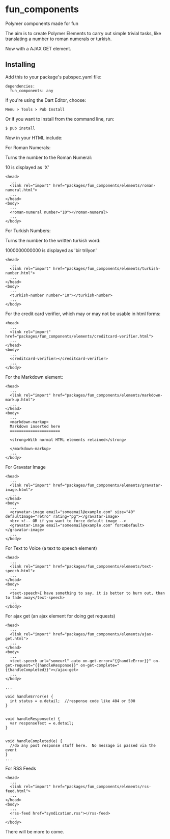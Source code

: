 fun_components
==============

Polymer components made for fun

The aim is to create Polymer Elements to carry out simple trivial tasks, like translating a number to roman numerals or turkish.

Now with a AJAX GET element.

## Installing

Add this to your package's pubspec.yaml file:
```
dependencies:
  fun_components: any
```

If you're using the Dart Editor, choose:

```
Menu > Tools > Pub Install
```

Or if you want to install from the command line, run:

```
$ pub install
```


Now in your HTML include:

For Roman Numerals:

Turns the number to the Roman Numeral:

10 is displayed as 'X'

```
<head>
  ...
  <link rel="import" href="packages/fun_components/elements/roman-numeral.html">
  ...
</head>
<body>
  ...
  <roman-numeral number="10"></roman-numeral>
  ...
</body>
```

For Turkish Numbers:

Turns the number to the written turkish word:

1000000000000 is displayed as 'bir trilyon'
 
```
<head>
  ...
  <link rel="import" href="packages/fun_components/elements/turkish-number.html">
  ...
</head>
<body>
  ...
  <turkish-number number="10"></turkish-number>
  ...
</body>
```

For the credit card verifier, which may or may not be usable in html forms:

```
<head>
  ...
  <link rel="import" href="packages/fun_components/elements/creditcard-verifier.html">
  ...
</head>
<body>
  ...
  <creditcard-verifier></creditcard-verifier>
  ...
</body>
```

For the Markdown element:

```
<head>
  ...
  <link rel="import" href="packages/fun_components/elements/markdown-markup.html">
  ...
</head>
<body>
  ...
  <markdown-markup>
  Markdown inserted here
  ======================
  
  <strong>With normal HTML elements retained</strong>
   
  </markdown-markup>
  ...
</body>
```

For Gravatar Image

```
<head>
  ...
  <link rel="import" href="packages/fun_components/elements/gravatar-image.html">
  ...
</head>
<body>
  ...
  <gravatar-image email="someemail@example.com" size="40" defaultImage="retro" rating="pg"></gravatar-image>
  <br> <!-- OR if you want to force default image -->
  <gravatar-image email="someemail@example.com" forceDefault></gravatar-image>
  ...
</body>
```


For Text to Voice (a text to speech element)

```
<head>
  ...
  <link rel="import" href="packages/fun_components/elements/text-speech.html">
  ...
</head>
<body>
  ...
  <text-speech>I have something to say, it is better to burn out, than to fade away</text-speech>
  ...
</body>
```


For ajax get (an ajax element for doing get requests)

```
<head>
  ...
  <link rel="import" href="packages/fun_components/elements/ajax-get.html">
  ...
</head>
<body>
  ...
  <text-speech url="someurl" auto on-get-error="{{handleError}}" on-get-request="{{handleResponse}}" on-get-complete="{{handleCompleted}}"></ajax-get>
  ...
</body>

...

void handleError(e) {
  int status = e.detail;  //response code like 404 or 500
}


void handleResponse(e) {
  var responseText = e.detail;
}


void handleCompleted(e) {
  //do any post response stuff here.  No message is passed via the event
}
...
```

For RSS Feeds

```
<head>
  ...
  <link rel="import" href="packages/fun_components/elements/rss-feed.html">
  ...
</head>
<body>
  ...
  <rss-feed href="syndication.rss"></rss-feed>
  ...
</body>
```

There will be more to come.